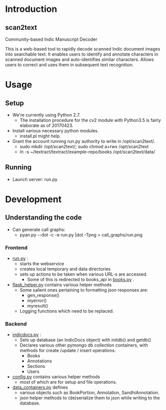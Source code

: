 # Introduction
## scan2text
Community-based Indic Manuscript Decoder

This is a web-based tool to rapidly decode scanned Indic document images into searchable text. It enables users to identify and
annotate characters in scanned document images and auto-identifies similar characters.
Allows users to correct and uses them in subsequent text recognition.

# Usage
## Setup
* We're currently using Python 2.7.
  * The installation procedure for the cv2 module with Python3.5 is fairly elaborate as of 20170423.
* Install various necessary python modules.
  * install.pl might help.
* Grant the account running run.py authority to write in /opt/scan2text/.
  * sudo mkdir /opt/scan2text/; sudo chmod a+rwx /opt/scan2text
  * ln -s ~/textract/textract/example-repo/books /opt/scan2text/data/

## Running
* Launch server: run.py

# Development
## Understanding the code
* Can generate call graphs:
  * pyan.py --dot -c -e run.py |dot -Tpng > call_graphs/run.png

### Frontend
* [run.py]() :
  * starts the webservice
  * creates local temporary and data directories
  * sets up actions to be taken when various URL-s are accessed.
    * Some of this is redirected to books_api in [books.py]() .
* [flask_helper.py]() contains various helper methods
  * Some salient ones pertaining to formatting json responses are:
    * gen_response()
    * myerror()
    * myresult()
  * Logging functions which need to be replaced.
### Backend
* [indicdocs.py]() :
  * Sets up database (an IndicDocs object) with initdb() and getdb()
  * Declares various other pymongo db collection containers, with methods for create /update / insert operations:
    * Books
    * Annotations
    * Sections
    * Users
* [config.py]() contains various helper methods
  * most of which are for setup and file operations.
* [data_containers.py]() defines
  * various objects such as BookPortion, Annotation, SandhiAnnotation.
  * json helper methods to (de)serialize them to json while writing to the database.
